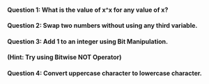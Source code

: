 <h4>Question 1: What is the value of x^x for any value of x?</h4>
<h4>Question 2: Swap two numbers without using any third variable.</h4>
<h4>Question 3: Add 1 to an integer using Bit Manipulation.</h4>
<h4>(Hint: Try using Bitwise NOT Operator)</h4>
<h4>Question 4: Convert uppercase character to lowercase character.</h4>
